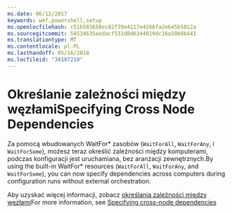 ```yaml
---
ms.date: 06/12/2017
keywords: wmf,powershell,setup
ms.openlocfilehash: c51b583658ec82f39e4117e4266fa2e645b5012a
ms.sourcegitcommit: 54534635eedacf531d8d6344019dc16a50b8b441
ms.translationtype: MT
ms.contentlocale: pl-PL
ms.lasthandoff: 05/16/2018
ms.locfileid: "34187210"
---
```

# <a name="specifying-cross-node-dependencies"></a><span data-ttu-id="fd30c-102">Określanie zależności między węzłami</span><span class="sxs-lookup"><span data-stu-id="fd30c-102">Specifying Cross Node Dependencies</span></span>

<span data-ttu-id="fd30c-103">Za pomocą wbudowanych WaitFor\* zasobów (`WaitForAll`, `WaitForAny`, i `WaitForSome`), możesz teraz określić zależności między komputerami, podczas konfiguracji jest uruchamiana, bez aranżacji zewnętrznych.</span><span class="sxs-lookup"><span data-stu-id="fd30c-103">By using the built-in WaitFor\* resources (`WaitForAll`, `WaitForAny`, and `WaitForSome`), you can now specify dependencies across computers during configuration runs without external orchestration.</span></span>

<span data-ttu-id="fd30c-104">Aby uzyskać więcej informacji, zobacz [określania zależności między węzłami](https://msdn.microsoft.com/powershell/dsc/crossnodedependencies)</span><span class="sxs-lookup"><span data-stu-id="fd30c-104">For more information, see [Specifying cross-node dependencies](https://msdn.microsoft.com/powershell/dsc/crossnodedependencies)</span></span>
